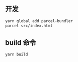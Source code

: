 ## 开发

```bash
yarn global add parcel-bundler
parcel src/index.html
```

## build 命令

```bash
yarn build
```